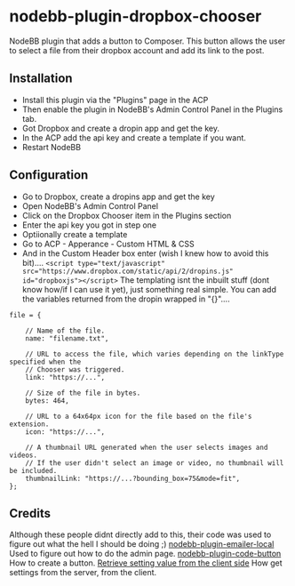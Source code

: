 nodebb-plugin-dropbox-chooser
=============================

NodeBB plugin that adds a button to Composer.
This button allows the user to select a file from their dropbox account and add its link to the post.

Installation
---

* Install this plugin via the "Plugins" page in the ACP
* Then enable the plugin in NodeBB's Admin Control Panel in the Plugins tab.
* Got Dropbox and create a dropin app and get the key.
* In the ACP add the api key and create a template if you want.
* Restart NodeBB

Configuration
---
* Go to Dropbox, create a dropins app and get the key
* Open NodeBB's Admin Control Panel
* Click on the Dropbox Chooser item in the Plugins section
* Enter the api key you got in step one
* Optiionally create a template
* Go to ACP - Apperance - Custom HTML & CSS
* And in the Custom Header box enter (wish I knew how to avoid this bit)....
````<script type="text/javascript" src="https://www.dropbox.com/static/api/2/dropins.js" id="dropboxjs"></script>````
The templating isnt the inbuilt stuff (dont know how/if I can use it yet), just something real simple.
You can add the variables returned from the dropin wrapped in "{}"....
````
file = {

    // Name of the file.
    name: "filename.txt",

    // URL to access the file, which varies depending on the linkType specified when the
    // Chooser was triggered.
    link: "https://...",

    // Size of the file in bytes.
    bytes: 464,

    // URL to a 64x64px icon for the file based on the file's extension.
    icon: "https://...",

    // A thumbnail URL generated when the user selects images and videos.
    // If the user didn't select an image or video, no thumbnail will be included.
    thumbnailLink: "https://...?bounding_box=75&mode=fit",
};
````

Credits
---
Although these people didnt directly add to this, their code was used to figure out what the hell I should be doing ;)
[nodebb-plugin-emailer-local](https://github.com/NodeBB/nodebb-plugin-emailer-local)
Used to figure out how to do the admin page.
[nodebb-plugin-code-button](https://github.com/henrikekblad/nodebb-plugin-code-button)
How to create a button.
[Retrieve setting value from the client side](https://community.nodebb.org/topic/5936/retrieve-setting-value-from-the-client-side)
How get settings from the server, from the client.
